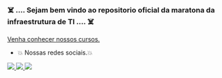### :skull_and_crossbones: .... Sejam bem vindo ao repositorio oficial da maratona da infraestrutura de TI ....  :skull_and_crossbones:

[Venha conhecer nossos cursos.](https://github.com/Maratonadainfra/Maratonadainfra/tree/main/Analista_de_infraestrutura_de_TI)

- :collision: Nossas redes sociais.:collision:


<p align="left">
  <a href="https://www.youtube.com/channel/UCzCIKcOL2DzCL3rjyk9GMiA?sub_confirmation=1">
    <img src="https://static-public.klickpages.com.br/tmp/zip/875/images/youtube.png?v=1528393819" />
  </a>
  <a href="https://www.facebook.com/maratonadainfra">
    <img src="https://static-public.klickpages.com.br/tmp/zip/875/images/facebook.png?v=1528393819" />
  </a>
  <a href="https://www.instagram.com/maratonadainfra/">
    <img src="https://static-public.klickpages.com.br/tmp/zip/875/images/instagram.png?v=1528393819" />
  </a>
  </p>

<!--
- 🔭 I’m currently working on ...
- 🌱 I’m currently learning ...
- 👯 I’m looking to collaborate on ...
- 🤔 I’m looking for help with ...
- 💬 Ask me about ...
- 📫 How to reach me: ...
- 😄 Pronouns: ...
- ⚡ Fun fact: ...
-->

